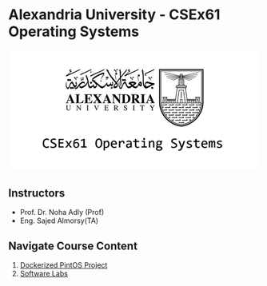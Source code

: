 # Alexandria University - CSEx61 Operating Systems

![Operating Systems Cover](assets/cover.png)

## Instructors

* Prof. Dr. Noha Adly (Prof)
* Eng. Sajed Almorsy(TA)

## Navigate Course Content

1. [Dockerized PintOS Project](https://github.com/SajedHassan/CSEx61-dockerized-pintos/tree/e53b8bc867aa7d30e20741eb2da0717451f8869a)
2. [Software Labs](Labs/README.md)
